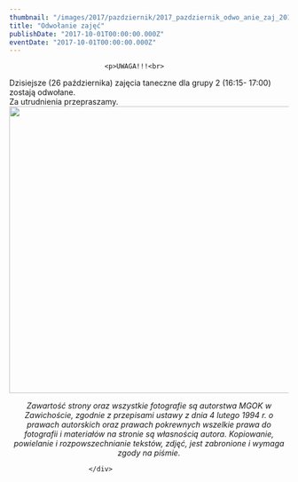 ```yaml
---
thumbnail: "/images/2017/pazdziernik/2017_pazdziernik_odwo_anie_zaj_2017_10_odwo_anie_zaj_tańce.jpg"
title: "Odwołanie zajęć"
publishDate: "2017-10-01T00:00:00.000Z"
eventDate: "2017-10-01T00:00:00.000Z"
---
```


<div class="entry-content">
							
							<p>UWAGA!!!<br>
Dzisiejsze (26 października) zajęcia taneczne dla grupy 2 (16:15- 17:00) zostają odwołane.<br>
Za utrudnienia przepraszamy.<br>
<img fetchpriority="high" decoding="async" class="aligncenter size-full wp-image-5310" src="/images/2017/pazdziernik/2017_pazdziernik_odwo_anie_zaj_2017_10_odwo_anie_zaj_tańce.jpg" alt="" width="796" height="517" srcset="/images/2017/pazdziernik/2017_pazdziernik_odwo_anie_zaj_2017_10_odwo_anie_zaj_tańce.jpg 796w, /images/2017/pazdziernik/tańce-300x195.jpg 300w, /images/2017/pazdziernik/tańce-768x499.jpg 768w" sizes="(max-width: 796px) 100vw, 796px"></p>
<p style="text-align: center;"><em>Zawartość strony oraz wszystkie fotografie są autorstwa MGOK w Zawichoście, zgodnie z przepisami ustawy z dnia 4 lutego 1994 r. o prawach autorskich oraz prawach pokrewnych wszelkie prawa do fotografii i materiałów na stronie są własnością autora. Kopiowanie, powielanie i rozpowszechnianie tekstów, zdjęć, jest zabronione i wymaga zgody na piśmie.</em></p>
						
						</div>
